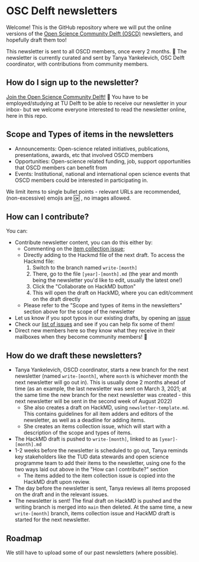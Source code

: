 # OSC Delft newsletters

Welcome! This is the GitHub repository where we will put the online versions of the [Open Science Community Delft (OSCD)](https://osc-delft.github.io) newsletters, and hopefully draft them too! 

This newsletter is sent to all OSCD members, once every 2 months. :incoming_envelope: The newsletter is currently curated and sent by Tanya Yankelevich, OSC Delft coordinator, with contributions from community members.

## How do I sign up to the newsletter?
[Join the Open Science Community Delft!](https://osc-delft.github.io/join) :hibiscus: You have to be employed/studying at TU Delft to be able to receive our newsletter in your inbox- but we welcome everyone interested to read the newsletter online, here in this repo. 

## Scope and Types of items in the newsletters
- Announcements: Open-science related initiatives, publications, presentations, awards, etc that involved OSCD members
- Opportunities: Open-science related funding, job, support opportunities that OSCD members can benefit from
- Events: Institutional, national and international open science events that OSCD members could be interested in participating in.

We limit items to single bullet points - relevant URLs are recommended, (non-excessive) emojis are :ok: , no images allowed.

## How can I contribute?
You can:
- Contribute newsletter content, you can do this either by:
  - Commenting on the [item collection issue](https://github.com/osc-delft/newsletters/issues);
  - Directly adding to the Hackmd file of the next draft. To access the Hackmd file:
      1. Switch to the branch named `write-[month]`
      2. There, go to the file `[year]-[month].md` (the year and month being the newsletter you'd like to edit, usually the latest one!)
      3. Click the "Collaborate on HackMD button"
      4. This will open the draft on HackMD, where you can edit/comment on the draft directly
  - Please refer to the "Scope and types of items in the newsletters" section above for the scope of the newsletter
- Let us know if you spot typos in our existing drafts, by opening an [issue](https://github.com/osc-delft/newsletters/issues)
- Check our [list of issues](https://github.com/osc-delft/newsletters/issues) and see if you can help fix some of them!
- Direct new members here so they know what they receive in their mailboxes when they become community members! :book:

## How do we draft these newsletters?
- Tanya Yankelevich, OSCD coordinator, starts a new branch for the next newsletter (named `write-[month]`, where `month` is whichever month the next newsletter will go out in). This is usually done 2 months ahead of time (as an example, the last newsletter was sent on March 3, 2021; at the same time the new branch for the next newsletter was created - this next newsletter will be sent in the second week of August 2022)
  - She also creates a draft on HackMD, using `newsletter-template.md`. This contains guidelines for all item adders and editors of the newsletter, as well as a deadline for adding items.
  - She creates an items collection issue, which will start with a description of the scope and types of items.
- The HackMD draft is pushed to `write-[month]`, linked to as `[year]-[month].md`
- 1-2 weeks before the newsletter is scheduled to go out, Tanya reminds key stakeholders like the TUD data stewards and open science programme team to add their items to the newsletter, using one fo the two ways laid out above in the "How can I contribute?" section
  - The items added to the item collection issue is copied into the HackMD draft upon review. 
- The day before the newsletter is sent, Tanya reviews all items proposed on the draft and in the relevant issues. 
- The newsletter is sent! The final draft on HackMD is pushed and the writing branch is merged into `main` then deleted. At the same time, a new `write-[month]` branch, items collection issue and HackMD draft is started for the next newsletter.

## Roadmap
We still have to upload some of our past newsletters (where possible).
